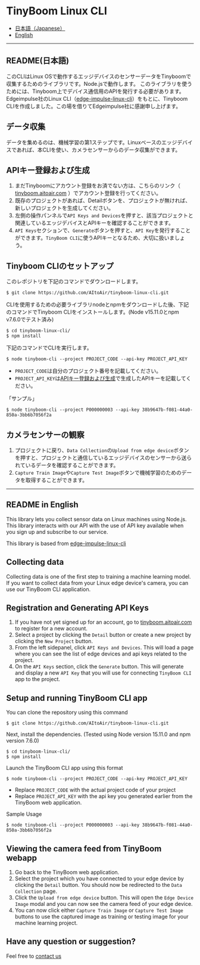 # TinyBoom Linux CLI

* [日本語（Japanese）](#README(日本語))
* [English](#README-in-English)
-----

## README(日本語)
このCLIはLinux OSで動作するエッジデバイスのセンサーデータをTinyboomで収集するためのライブラリです。Node.jsで動作します。
このライブラリを使うためには、Tinyboom上でデバイス通信用のAPIを発行する必要があります。
Edgeimpulse社のLinux CLI（[edge-impulse-linux-cli](https://github.com/edgeimpulse/edge-impulse-linux-cli)）をもとに、Tinyboom CLIを作成しました。この場を借りてEdgeimpulse社に感謝申し上げます。
## データ収集
データを集めるのは、機械学習の第1ステップです。Linuxベースのエッジデバイスであれば、本CLIを使い、カメラセンサーからのデータ収集ができます。
## APIキー登録および生成
1. まだTinyboomにアカウント登録をお済でない方は、こちらのリンク（ [tinyboom.aitoair.com](https://tinyboom.aitoair.com/signup) ）でアカウント登録を行ってください。
2. 既存のプロジェクトがあれば、Detailボタンを、プロジェクトが無ければ、新しいプロジェクトを生成してください。
3. 左側の操作パンネルで`API Keys and Devices`を押すと、該当プロジェクトと関連しているエッジデバイスとAPIキーを確認することができます。
4. `API Keys`セクションで、`Generate`ボタンを押すと、`API Key`を発行することができます。`TinyBoom CLI`に使うAPIキーとなるため、大切に扱いましょう。
## Tinyboom CLIのセットアップ
このレポジトリを下記のコマンドでダウンロードします。
```
$ git clone https://github.com/AItoAir/tinyboom-linux-cli.git
```
CLIを使用するための必要ライブラリnodeとnpmをダウンロードした後、下記のコマンドでTinyboom CLIをインストールします。(Node v15.11.0とnpm v7.6.0でテスト済み)
```
$ cd tinyboom-linux-cli/
$ npm install
```
下記のコマンドでCLIを実行します。
```
$ node tinyboom-cli --project PROJECT_CODE --api-key PROJECT_API_KEY
```
- `PROJECT_CODE`は自分のプロジェクト番号を記載してください。
- `PROJECT_API_KEY`は[APIキー登録および生成](#APIキー登録および生成)で生成したAPIキーを記載してください。

「サンプル」
```
$ node tinyboom-cli --project P000000003 --api-key 38b9647b-f081-44a0-850a-3bb6b7056f2a
```
## カメラセンサーの観察
1. プロジェクトに戻り、`Data Collection`の`Upload from edge device`ボタンを押すと、プロジェクトと通信しているエッジデバイスのセンサーから送られているデータを確認することができます。
2. `Capture Train Image`や`Capture Test Image`ボタンで機械学習のためのデータを取得することができます。
-----

## README in English
This library lets you collect sensor data on Linux machines using Node.js.
This library interacts with our API with the use of API key available when you sign up and subscribe to our service.

This library is based from [edge-impulse-linux-cli](https://github.com/edgeimpulse/edge-impulse-linux-cli)

## Collecting data
Collecting data is one of the first step to training a machine learning model. If you want to collect data from your Linux edge device's camera, you can use our TinyBoom CLI application.

## Registration and Generating API Keys
1. If you have not yet signed up for an account, go to [tinyboom.aitoair.com](https://tinyboom.aitoair.com/signup) to register for a new account.
2. Select a project by clicking the `Detail` button or create a new project by clicking the `New Project` button.
3. From the left sidepanel, click `API Keys and Devices`. This will load a page where you can see the list of edge devices and api keys related to the project.
4. On the `API Keys` section, click the `Generate` button. This will generate and display a new `API Key` that you will use for connecting `TinyBoom CLI` app to the project.

## Setup and running TinyBoom CLI app
You can clone the repository using this command
```
$ git clone https://github.com/AItoAir/tinyboom-linux-cli.git
```

Next, install the dependencies. (Tested using Node version 15.11.0 and npm version 7.6.0)
```
$ cd tinyboom-linux-cli/
$ npm install
```
Launch the TinyBoom CLI app using this format
```
$ node tinyboom-cli --project PROJECT_CODE --api-key PROJECT_API_KEY
```
- Replace `PROJECT_CODE` with the actual project code of your project
- Replace `PROJECT_API_KEY` with the api key you generated earlier from the TinyBoom web application.

Sample Usage
```
$ node tinyboom-cli --project P000000003 --api-key 38b9647b-f081-44a0-850a-3bb6b7056f2a
```

## Viewing the camera feed from TinyBoom webapp
1. Go back to the TinyBoom web application.
2. Select the project which you have connected to your edge device by clicking the `Detail` button. You should now be redirected to the `Data Collection` page.
3. Click the `Upload from edge device` button. This will open the `Edge Device Image` modal and you can now see the camera feed of your edge device.
4. You can now click either `Capture Train Image` or `Capture Test Image` buttons to use the captured image as training or testing image for your machine learning project.

## Have any question or suggestion?
Feel free to [contact us](https://aitoair.com/contact-us/)